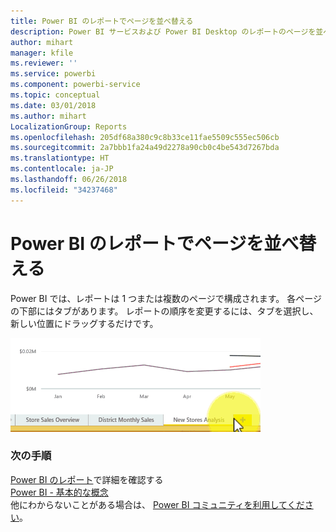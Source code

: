 ```yaml
---
title: Power BI のレポートでページを並べ替える
description: Power BI サービスおよび Power BI Desktop のレポートのページを並べ替えます
author: mihart
manager: kfile
ms.reviewer: ''
ms.service: powerbi
ms.component: powerbi-service
ms.topic: conceptual
ms.date: 03/01/2018
ms.author: mihart
LocalizationGroup: Reports
ms.openlocfilehash: 205df68a380c9c8b33ce11fae5509c555ec506cb
ms.sourcegitcommit: 2a7bbb1fa24a49d2278a90cb0c4be543d7267bda
ms.translationtype: HT
ms.contentlocale: ja-JP
ms.lasthandoff: 06/26/2018
ms.locfileid: "34237468"
---
```

# <a name="reorder-pages-in-a-report-in-power-bi"></a>Power BI のレポートでページを並べ替える
Power BI では、レポートは 1 つまたは複数のページで構成されます。  各ページの下部にはタブがあります。  レポートの順序を変更するには、タブを選択し、新しい位置にドラッグするだけです。

![ビデオ](media/service-report-reorder-pages/reorder.gif)

### <a name="next-steps"></a>次の手順
[Power BI のレポート](service-reports.md)で詳細を確認する  
[Power BI - 基本的な概念](service-basic-concepts.md)  
他にわからないことがある場合は、 [Power BI コミュニティを利用してください](http://community.powerbi.com/)。

